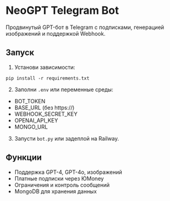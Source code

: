 # NeoGPT Telegram Bot

Продвинутый GPT-бот в Telegram с подписками, генерацией изображений и поддержкой Webhook.

## Запуск

1. Установи зависимости:
```
pip install -r requirements.txt
```

2. Заполни `.env` или переменные среды:
- BOT_TOKEN
- BASE_URL (без https://)
- WEBHOOK_SECRET_KEY
- OPENAI_API_KEY
- MONGO_URL

3. Запусти `bot.py` или задеплой на Railway.

## Функции

- Поддержка GPT-4, GPT-4o, изображений
- Платные подписки через ЮMoney
- Ограничения и контроль сообщений
- MongoDB для хранения данных
